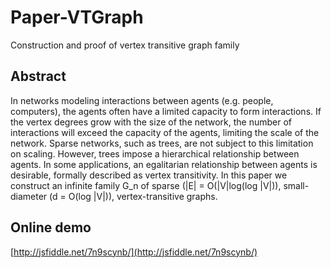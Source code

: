 # Paper-VTGraph
Construction and proof of vertex transitive graph family

## Abstract

In networks modeling interactions between agents (e.g. people, computers),
the agents often have a limited capacity to form interactions.
If the vertex degrees grow with the size of the network,
the number of interactions will exceed the capacity of the agents,
limiting the scale of the network.
Sparse networks, such as trees, are not subject to this limitation on scaling.
However, trees impose a hierarchical relationship between agents.
In some applications, an egalitarian relationship between agents is desirable,
formally described as vertex transitivity.
In this paper we construct an infinite family G_n
of sparse (|E| = O(|V|log(log |V|)),
small-diameter (d = O(log |V|)), vertex-transitive graphs.

## Online demo
[http://jsfiddle.net/7n9scynb/](http://jsfiddle.net/7n9scynb/)

